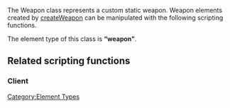 The Weapon class represents a custom static weapon. Weapon elements created by [createWeapon](/docs/createweapon.md "wikilink") can be manipulated with the following scripting functions.

The element type of this class is **“weapon”**.

Related scripting functions
---------------------------

### Client

[Category:Element Types](/docs/category:element_types.md "wikilink")
